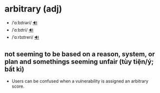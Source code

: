 # arbitrary (adj)

- /ˈɑːbɪtrəri/ [🔊](https://www.oxfordlearnersdictionaries.com/media/english/uk_pron/a/arb/arbit/arbitrary__gb_1.mp3)
- /ˈɑːbɪtri/ [🔊](https://www.oxfordlearnersdictionaries.com/media/english/uk_pron/a/arb/arbit/arbitrary__gb_2.mp3)
- /ˈɑːrbɪtreri/ [🔊](https://www.oxfordlearnersdictionaries.com/media/english/us_pron/a/arb/arbit/arbitrary__us_1.mp3)

## not seeming to be based on a reason, system, or plan and somethings seeming unfair (tùy tiện/ý; bất kì)

- Users can be confused when a vulnerability is assigned an arbitrary score.